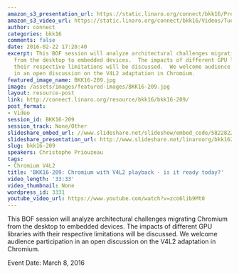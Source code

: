```yaml
---
amazon_s3_presentation_url: https://static.linaro.org/connect/bkk16/Presentations/Tuesday/BKK16-209.pdf
amazon_s3_video_url: https://static.linaro.org/connect/bkk16/Videos/Tuesday/BKK16-209%20Chromium%20with%20V4L2%20playback%20-%20is%20it%20ready%20today.mp4
author: connect
categories: bkk16
comments: false
date: 2016-02-22 17:20:40
excerpt: This BOF session will analyze architectural challenges migrating Chromium
  from the desktop to embedded devices.  The impacts of different GPU libraries with
  their respective limitations will be discussed.  We welcome audience participation
  in an open discussion on the V4L2 adaptation in Chromium.
featured_image_name: BKK16-209.jpg
image: /assets/images/featured-images/BKK16-209.jpg
layout: resource-post
link: http://connect.linaro.org/resource/bkk16/bkk16-209/
post_format:
- Video
session_id: BKK16-209
session_track: None/Other
slideshare_embed_url: //www.slideshare.net/slideshow/embed_code/58228223
slideshare_presentation_url: http://www.slideshare.net/linaroorg/bkk16209-chromium-with-v4l2-playback-is-it-ready-today
slug: bkk16-209
speakers: Christophe Priouzeau
tags:
- Chromium V4L2
title: 'BKK16-209: Chromium with V4L2 playback - is it ready today?'
video_length: '33:33'
video_thumbnail: None
wordpress_id: 3331
youtube_video_url: https://www.youtube.com/watch?v=zco6lib9Mt0
---
```


This BOF session will analyze architectural challenges migrating Chromium from the desktop to embedded devices.  The impacts of different GPU libraries with their respective limitations will be discussed.  We welcome audience participation in an open discussion on the V4L2 adaptation in Chromium.

Event Date: March 8, 2016